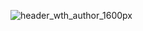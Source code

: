 ![header_wth_author_1600px](https://github.com/gofmanpe/DocHeap-Dictionaries/assets/116877774/93d3fe41-9251-46b0-9281-25ae933ad62d)
